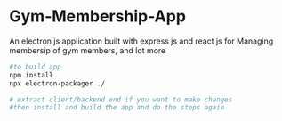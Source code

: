 # Gym-Membership-App
An electron js application built with express js and react js for Managing membersip of gym members, and lot more

```sh
#to build app
npm install
npx electron-packager ./

# extract client/backend end if you want to make changes
#then install and build the app and do the steps again 

```
